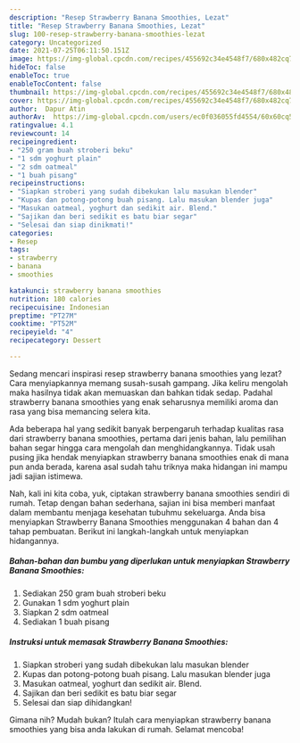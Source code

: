 ```yaml
---
description: "Resep Strawberry Banana Smoothies, Lezat"
title: "Resep Strawberry Banana Smoothies, Lezat"
slug: 100-resep-strawberry-banana-smoothies-lezat
category: Uncategorized
date: 2021-07-25T06:11:50.151Z
image: https://img-global.cpcdn.com/recipes/455692c34e4548f7/680x482cq70/strawberry-banana-smoothies-foto-resep-utama.jpg
hideToc: false
enableToc: true
enableTocContent: false
thumbnail: https://img-global.cpcdn.com/recipes/455692c34e4548f7/680x482cq70/strawberry-banana-smoothies-foto-resep-utama.jpg
cover: https://img-global.cpcdn.com/recipes/455692c34e4548f7/680x482cq70/strawberry-banana-smoothies-foto-resep-utama.jpg
author:  Dapur Atin
authorAv:  https://img-global.cpcdn.com/users/ec0f036055fd4554/60x60cq50/avatar.jpg
ratingvalue: 4.1
reviewcount: 14
recipeingredient:
- "250 gram buah stroberi beku"
- "1 sdm yoghurt plain"
- "2 sdm oatmeal"
- "1 buah pisang"
recipeinstructions:
- "Siapkan stroberi yang sudah dibekukan lalu masukan blender"
- "Kupas dan potong-potong buah pisang. Lalu masukan blender juga"
- "Masukan oatmeal, yoghurt dan sedikit air. Blend."
- "Sajikan dan beri sedikit es batu biar segar"
- "Selesai dan siap dinikmati!"
categories:
- Resep
tags:
- strawberry
- banana
- smoothies

katakunci: strawberry banana smoothies 
nutrition: 180 calories
recipecuisine: Indonesian
preptime: "PT27M"
cooktime: "PT52M"
recipeyield: "4"
recipecategory: Dessert

---
```



Sedang mencari inspirasi resep strawberry banana smoothies yang lezat? Cara menyiapkannya memang susah-susah gampang. Jika keliru mengolah maka hasilnya tidak akan memuaskan dan bahkan tidak sedap. Padahal strawberry banana smoothies yang enak seharusnya memiliki aroma dan rasa yang bisa memancing selera kita.




Ada beberapa hal yang sedikit banyak berpengaruh terhadap kualitas rasa dari strawberry banana smoothies, pertama dari jenis bahan, lalu pemilihan bahan segar hingga cara mengolah dan menghidangkannya. Tidak usah pusing jika hendak menyiapkan strawberry banana smoothies enak di mana pun anda berada, karena asal sudah tahu triknya maka hidangan ini mampu jadi sajian istimewa.


Nah, kali ini kita coba, yuk, ciptakan strawberry banana smoothies sendiri di rumah. Tetap dengan bahan sederhana, sajian ini bisa memberi manfaat dalam membantu menjaga kesehatan tubuhmu sekeluarga. Anda bisa menyiapkan Strawberry Banana Smoothies menggunakan 4 bahan dan 4 tahap pembuatan. Berikut ini langkah-langkah untuk menyiapkan hidangannya.

<!--inarticleads1-->

##### Bahan-bahan dan bumbu yang diperlukan untuk menyiapkan Strawberry Banana Smoothies:

1. Sediakan 250 gram buah stroberi beku
1. Gunakan 1 sdm yoghurt plain
1. Siapkan 2 sdm oatmeal
1. Sediakan 1 buah pisang




<!--inarticleads2-->

##### Instruksi untuk memasak Strawberry Banana Smoothies:

1. Siapkan stroberi yang sudah dibekukan lalu masukan blender
1. Kupas dan potong-potong buah pisang. Lalu masukan blender juga
1. Masukan oatmeal, yoghurt dan sedikit air. Blend.
1. Sajikan dan beri sedikit es batu biar segar
1. Selesai dan siap dihidangkan!



Gimana nih? Mudah bukan? Itulah cara menyiapkan strawberry banana smoothies yang bisa anda lakukan di rumah. Selamat mencoba!
